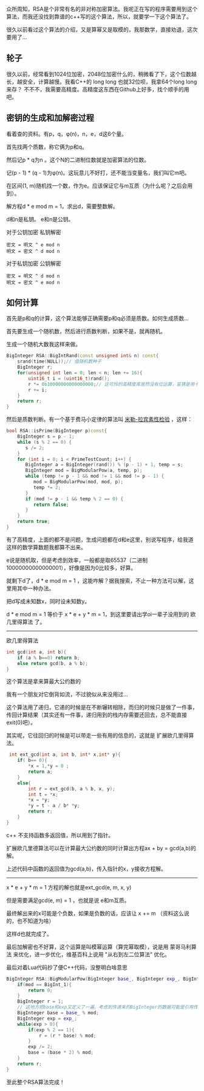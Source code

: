 众所周知，RSA是个非常有名的非对称加密算法。我呢正在写的程序需要用到这个算法，而我还没找到靠谱的c++写的这个算法，所以，就要学一下这个算法了。

很久以前看过这个算法的介绍，又是算幂又是取模的，我那数学，直接劝退，这次要用了...


## 轮子
很久以前，经常看到1024位加密，2048位加密什么的，稍微看了下，这个位数越长，越安全，计算越慢。我看C++的 long long 也就32位呗，我拿64个long long 来存？
不不不，我需要高精度。高精度这东西在Github上好多，找个顺手的用吧。


## 密钥的生成和加解密过程
看着查的资料。有p，q，φ(n)，n，e，d这6个量。

首先找两个质数，称它俩为p和q。

然后记p * q为n 。这个N的二进制位数就是加密算法的位数。

记(p - 1) * (q - 1)为φ(n)。这玩意儿不好打，还不能当变量名，我们叫它m吧。

在区间(1, m)随机找一个数，作为e。应该保证它与m互质（为什么呢？之后会用到）。

解方程d * e mod m = 1，求出d，需要整数解。

d和n是私钥。
e和n是公钥。

对于公钥加密 私钥解密

    密文 = 明文 ^ e mod n
    明文 = 密文 ^ d mod n
对于私钥加密 公钥解密

    密文 = 明文 ^ d mod n
    明文 = 密文 ^ e mod n


## 如何计算
首先是p和q的计算，这个算法能够正确需要p和q必须是质数。如何生成质数...

首先要生成一个随机数，然后进行质数判断，如果不是，就再随机。

生成一个随机大数我这样来做。
```c++
BigInteger RSA::BigIntRand(const unsigned int& n) const{
	srand(time(NULL));// 值随机数种子
	BigInteger r;
	for(unsigned int len = 0; len < n; len += 16){
		uint16_t i = (uint16_t)rand();
		r *= 0b10000000000000000;// 这可怜的高精度库居然没有位运算，盲猜是用十进制做的数据存储
		r += i;
	}
	return r;
}
```

然后是质数判断。有一个基于费马小定律的算法叫 [米勒-拉宾素性检验](https://zh.wikipedia.org/wiki/%E7%B1%B3%E5%8B%92-%E6%8B%89%E5%AE%BE%E6%A3%80%E9%AA%8C) ，这样：
```c++
bool RSA::isPrime(BigInteger p)const{
	BigInteger s = p - 1;
	while (s % 2 == 0) {
	   s /= 2;
	}
	for (int i = 0; i < PrimeTestCount; i++) {
	   BigInteger a = BigInteger(rand()) % (p - 1) + 1, temp = s;
	   BigInteger mod = BigModularPow(a, temp, p);
	   while (temp != p - 1 && mod != 1 && mod != p - 1) {
		  mod = BigModularPow(mod, mod, p);
		  temp *= 2;
	   }
	   if (mod != p - 1 && temp % 2 == 0) {
		  return false;
	   }
	}
	return true;
}
```

有了高精度，上面的都不是问题，生成问题都在d和e这里，别说写程序，给我道这样的数学算数题我都算不出来。

e说是随机取，但是考虑到效率，一般都是取65537（二进制10000000000000001），好像是因为0比较多，好算。

就剩下d了，d * e mod m = 1 ，这能咋解？据我搜索，不止一种方法可以解，这里用其中一种办法。

把d写成未知数x，同时设未知数y。

d * e mod m = 1 等价于 x * e + y * m = 1，到这里要请出学oi一辈子没用到的 欧几里得算法 了。

----
欧几里得算法
```c++
int gcd(int a, int b){
    if (a % b==0) return b;
    else return gcd(b, a % b);
}
```
这个算法是拿来算最大公约数的

我有一个朋友对它倒背如流，不过貌似从来没用过...

这个算法用了递归，它递的时候是在不断辗转相除，而归的时候只是做了一件事，传回计算结果（其实还有一件事，递归用到的栈内存需要还回去，总不能直接exit(0)吧）。

其实呢，它往回归的时候是可以带走一些有用的信息的，这就是 扩展欧几里得算法。

```c++
 int ext_gcd(int a, int b, int* x,int* y){
    if( b== 0){
        *x = 1,*y = 0 ;
        return a;
    }
    else{
        int r = ext_gcd(b, a % b, x, y);
        int t = *x;
        *x = *y;
        *y = t - a / b* *y;
        return r;
    }
}
```
c++ 不支持函数多返回值，所以用到了指针。

扩展欧几里德算法可以在计算最大公约数的同时计算出方程ax + by = gcd(a,b)的解。

上述代码中函数的返回值为gcd(a,b)，传入指针的x，y接收方程解。

-----

x * e + y * m = 1 方程的解也就是ext_gcd(e, m, x, y)

但是需要满足gcd(e, m) = 1 ，也就是说 e和m互质。

最终解出来的x可能是个负数，如果是负数的话，应该让 x += m （资料这么说的，也不知道为啥）

这样d也就完成了。

最后加解密也不好算，这个运算是叫模幂运算（算完幂取模），说是用 蒙哥马利算法 来优化，进一步优化，维基百科上说用 "从右到左二位算法" 优化。

最后对着Lua代码抄了便C++代码，没整明白啥意思

```c++
BigInteger RSA::BigModularPow(BigInteger base_, BigInteger exp_, BigInteger mod){// 这里的变量类型应该是加上const&的，但是这个高精度库重载运算符离谱地没加const，找不到重载
	if(mod == BigInt_1){
		return 0;
	}
	BigInteger r = 1;
	// 这地方把base和exp又定义了一遍，考虑到传递来的BigInteger的数据可能是引用传递
	BigInteger base = base_ % mod;
	BigInteger exp = exp_;
	while(exp > 0){
		if(exp % 2 == 1){
			r = (r * base) % mod;
		}
		exp /= 2;
		base = (base * 2) % mod;
	}
	return r;
}
```

至此整个RSA算法完成！

